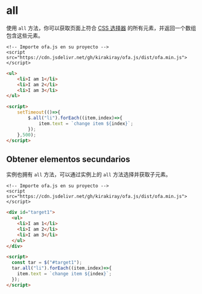 # all

使用 `all` 方法，你可以获取页面上符合 [CSS 选择器](https://developer.mozilla.org/en-US/docs/Web/CSS/CSS_selectors) 的所有元素，并返回一个数组包含这些元素。

<html-viewer>

```
<!-- Importe ofa.js en su proyecto -->
<script src="https://cdn.jsdelivr.net/gh/kirakiray/ofa.js/dist/ofa.min.js"></script>
```

```html
<ul>
    <li>I am 1</li>
    <li>I am 2</li>
    <li>I am 3</li>
</ul>

<script>
    setTimeout(()=>{
        $.all("li").forEach((item,index)=>{
            item.text = `change item ${index}`;
        });
    },500);
</script>
```

</html-viewer>

## Obtener elementos secundarios

实例也拥有 `all` 方法，可以通过实例上的 `all` 方法选择并获取子元素。

<html-viewer>

```
<!-- Importe ofa.js en su proyecto -->
<script src="https://cdn.jsdelivr.net/gh/kirakiray/ofa.js/dist/ofa.min.js"></script>
```

```html
<div id="target1">
  <ul>
    <li>I am 1</li>
    <li>I am 2</li>
    <li>I am 3</li>
  </ul>
</div>

<script>
  const tar = $("#target1");
  tar.all("li").forEach((item,index)=>{
    item.text = `change item ${index}`;
  });
</script>
```

</html-viewer>